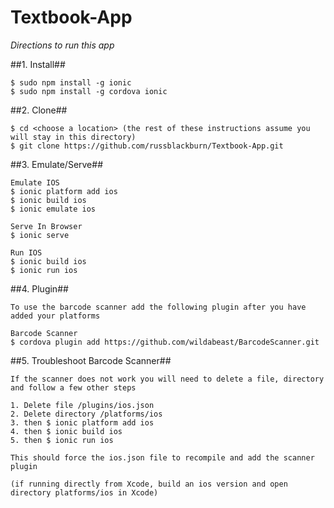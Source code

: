 Textbook-App
============

*Directions to run this app*

##1. Install##

    $ sudo npm install -g ionic
    $ sudo npm install -g cordova ionic

##2. Clone##

    $ cd <choose a location> (the rest of these instructions assume you will stay in this directory)
    $ git clone https://github.com/russblackburn/Textbook-App.git

##3. Emulate/Serve##

    Emulate IOS
    $ ionic platform add ios
    $ ionic build ios
    $ ionic emulate ios

    Serve In Browser
    $ ionic serve

    Run IOS
    $ ionic build ios
    $ ionic run ios

##4. Plugin##

    To use the barcode scanner add the following plugin after you have added your platforms

    Barcode Scanner
    $ cordova plugin add https://github.com/wildabeast/BarcodeScanner.git

##5. Troubleshoot Barcode Scanner##

    If the scanner does not work you will need to delete a file, directory and follow a few other steps

    1. Delete file /plugins/ios.json
    2. Delete directory /platforms/ios
    3. then $ ionic platform add ios
    4. then $ ionic build ios
    5. then $ ionic run ios

    This should force the ios.json file to recompile and add the scanner plugin

    (if running directly from Xcode, build an ios version and open directory platforms/ios in Xcode)